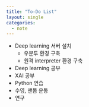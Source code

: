 ```yaml
---
title: "To-Do List"
layout: single
categories:
  - note
---
```


- Deep learning 서버 설치
  - 우분투 환경 구축
  - 원격 interpreter 환경 구축
- Deep learning 공부
- XAI 공부
- Python 연습
- 수영, 맨몸 운동
- 연구

